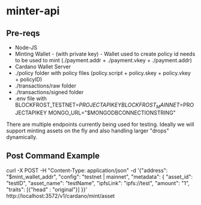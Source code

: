 # minter-api


## Pre-reqs

* Node-JS
* Minting Wallet - (with private key) - Wallet used to create policy id needs to be used to mint (./payment.addr + ./payment.vkey + ./payment.addr)
* Cardano Wallet Server
* ./policy folder with policy files (policy.script + policy.skey + policy.vkey + policyID)
* ./transactions/raw folder
* ./transactions/signed folder 
* .env file with 
BLOCKFROST_TESTNET=$PROJECTAPIKEY
BLOCKFROST_MAINNET=$PROJECTAPIKEY
MONGO_URL="$MONGODBCONNECTIONSTRING"

There are multiple endpoints currently being used for testing. Ideally we will support minting assets on the fly and also handling larger "drops" dynamically.  

## Post Command Example

curl -X POST -H "Content-Type: application/json"     -d '{"address": "$mint_wallet_addr", "config": "testnet | mainnet", "metadata": { "asset_id": "testID", "asset_name": "testName", "ipfsLink": "ipfs://test", "amount": "1", "traits": [{"head" : "original"}] }}' http://localhost:3572/v1/cardano/mint/asset